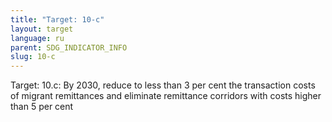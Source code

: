 ```yaml
---
title: "Target: 10-c"
layout: target
language: ru
parent: SDG_INDICATOR_INFO
slug: 10-c
---
```

Target: 10.c: By 2030, reduce to less than 3 per cent the transaction costs of migrant remittances and eliminate remittance corridors with costs higher than 5 per cent